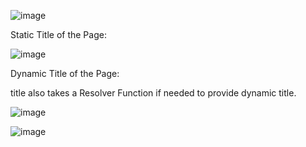 

![image](https://github.com/user-attachments/assets/0c234d87-fa3a-41ba-8d41-c3c788476ca0)


Static Title of the Page:

![image](https://github.com/user-attachments/assets/3b7c8677-454f-482f-9d6a-274fa0b9a59f)


Dynamic Title of the Page:

title also takes a Resolver Function if needed to provide dynamic title.

![image](https://github.com/user-attachments/assets/0ad570b9-3511-4a2e-9b5c-c6b446b19b5d)


![image](https://github.com/user-attachments/assets/a351cc63-3235-47b7-bd47-d393aeebfea7)
